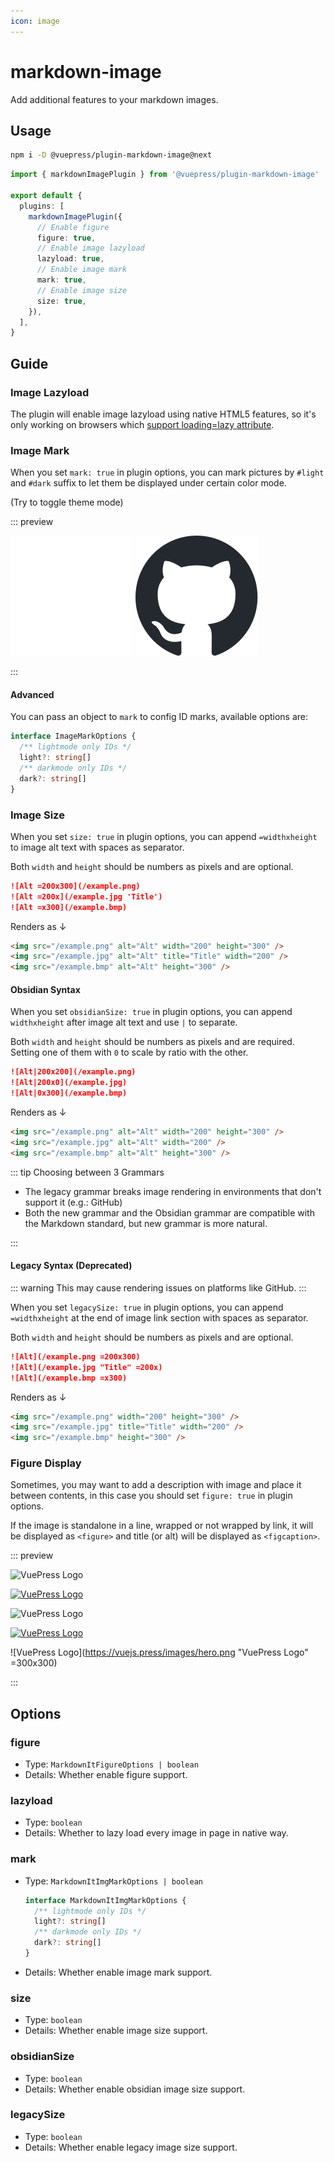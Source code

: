 ```yaml
---
icon: image
---
```


# markdown-image

<NpmBadge package="@vuepress/plugin-markdown-image" />

Add additional features to your markdown images.

## Usage

```bash
npm i -D @vuepress/plugin-markdown-image@next
```

```ts title=".vuepress/config.ts"
import { markdownImagePlugin } from '@vuepress/plugin-markdown-image'

export default {
  plugins: [
    markdownImagePlugin({
      // Enable figure
      figure: true,
      // Enable image lazyload
      lazyload: true,
      // Enable image mark
      mark: true,
      // Enable image size
      size: true,
    }),
  ],
}
```

## Guide

### Image Lazyload

The plugin will enable image lazyload using native HTML5 features, so it's only working on browsers which [support loading=lazy attribute](https://caniuse.com/loading-lazy-attr).

### Image Mark

When you set `mark: true` in plugin options, you can mark pictures by `#light` and `#dark` suffix to let them be displayed under certain color mode.

<VPToggleColorModeButton /> (Try to toggle theme mode)

::: preview

![GitHub Light](/images/icon/github-light.svg#dark)
![GitHub Dark](/images/icon/github-dark.svg#light)

:::

#### Advanced

You can pass an object to `mark` to config ID marks, available options are:

```ts
interface ImageMarkOptions {
  /** lightmode only IDs */
  light?: string[]
  /** darkmode only IDs */
  dark?: string[]
}
```

### Image Size

When you set `size: true` in plugin options, you can append `=widthxheight` to image alt text with spaces as separator.

Both `width` and `height` should be numbers as pixels and are optional.

```md
![Alt =200x300](/example.png)
![Alt =200x](/example.jpg 'Title')
![Alt =x300](/example.bmp)
```

Renders as ↓

```html
<img src="/example.png" alt="Alt" width="200" height="300" />
<img src="/example.jpg" alt="Alt" title="Title" width="200" />
<img src="/example.bmp" alt="Alt" height="300" />
```

#### Obsidian Syntax

When you set `obsidianSize: true` in plugin options, you can append `widthxheight` after image alt text and use `|` to separate.

Both `width` and `height` should be numbers as pixels and are required. Setting one of them with `0` to scale by ratio with the other.

```md
![Alt|200x200](/example.png)
![Alt|200x0](/example.jpg)
![Alt|0x300](/example.bmp)
```

Renders as ↓

```html
<img src="/example.png" alt="Alt" width="200" height="300" />
<img src="/example.jpg" alt="Alt" width="200" />
<img src="/example.bmp" alt="Alt" height="300" />
```

::: tip Choosing between 3 Grammars

- The legacy grammar breaks image rendering in environments that don't support it (e.g.: GitHub)
- Both the new grammar and the Obsidian grammar are compatible with the Markdown standard, but new grammar is more natural.

:::

#### Legacy Syntax (Deprecated)

::: warning This may cause rendering issues on platforms like GitHub.
:::

When you set `legacySize: true` in plugin options, you can append `=widthxheight` at the end of image link section with spaces as separator.

Both `width` and `height` should be numbers as pixels and are optional.

```md
![Alt](/example.png =200x300)
![Alt](/example.jpg "Title" =200x)
![Alt](/example.bmp =x300)
```

Renders as ↓

```html
<img src="/example.png" width="200" height="300" />
<img src="/example.jpg" title="Title" width="200" />
<img src="/example.bmp" height="300" />
```

### Figure Display

Sometimes, you may want to add a description with image and place it between contents, in this case you should set `figure: true` in plugin options.

If the image is standalone in a line, wrapped or not wrapped by link, it will be displayed as `<figure>` and title (or alt) will be displayed as `<figcaption>`.

::: preview

![VuePress Logo](/favicon.ico)

[![VuePress Logo](/favicon.ico)](https://vuejs.press/)

![VuePress Logo](/favicon.ico 'VuePress Logo')

[![VuePress Logo](/favicon.ico 'VuePress Logo')](https://vuejs.press/)

![VuePress Logo](https://vuejs.press/images/hero.png "VuePress Logo" =300x300)

:::

## Options

### figure

- Type: `MarkdownItFigureOptions | boolean`
- Details: Whether enable figure support.

### lazyload

- Type: `boolean`
- Details: Whether to lazy load every image in page in native way.

### mark

- Type: `MarkdownItImgMarkOptions | boolean`

  ```ts
  interface MarkdownItImgMarkOptions {
    /** lightmode only IDs */
    light?: string[]
    /** darkmode only IDs */
    dark?: string[]
  }
  ```

- Details: Whether enable image mark support.

### size

- Type: `boolean`
- Details: Whether enable image size support.

### obsidianSize

- Type: `boolean`
- Details: Whether enable obsidian image size support.

### legacySize

- Type: `boolean`
- Details: Whether enable legacy image size support.

<script setup>
import VPToggleColorModeButton from '@theme/VPToggleColorModeButton.vue'
</script>
